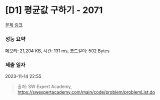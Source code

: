 # [D1] 평균값 구하기 - 2071 

[문제 링크](https://swexpertacademy.com/main/code/problem/problemDetail.do?contestProbId=AV5QRnJqA5cDFAUq) 

### 성능 요약

메모리: 21,204 KB, 시간: 131 ms, 코드길이: 502 Bytes

### 제출 일자

2023-11-14 22:55



> 출처: SW Expert Academy, https://swexpertacademy.com/main/code/problem/problemList.do